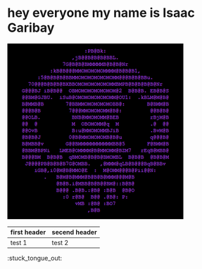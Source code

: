 # hey everyone my name is Isaac Garibay
![](400px-Sombra_skull.png)


first header | secend header
-------------|--------------
test 1|test 2

:stuck_tongue_out:

